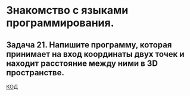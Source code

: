 # Знакомство с языками программирования.

## Задача 21. Напишите программу, которая принимает на вход координаты двух точек и находит расстояние между ними в 3D пространстве.

[КОД](Program.cs)